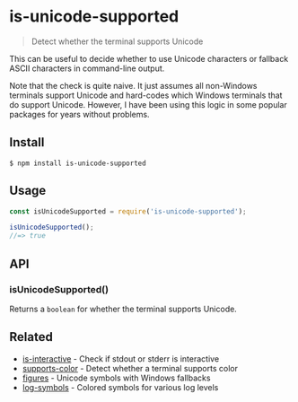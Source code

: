 # is-unicode-supported

> Detect whether the terminal supports Unicode

This can be useful to decide whether to use Unicode characters or fallback ASCII characters in command-line output.

Note that the check is quite naive. It just assumes all non-Windows terminals support Unicode and hard-codes which Windows terminals that do support Unicode. However, I have been using this logic in some popular packages for years without problems.

## Install

```
$ npm install is-unicode-supported
```

## Usage

```js
const isUnicodeSupported = require('is-unicode-supported');

isUnicodeSupported();
//=> true
```

## API

### isUnicodeSupported()

Returns a `boolean` for whether the terminal supports Unicode.

## Related

- [is-interactive](https://github.com/sindresorhus/is-interactive) - Check if stdout or stderr is interactive
- [supports-color](https://github.com/chalk/supports-color) - Detect whether a terminal supports color
- [figures](https://github.com/sindresorhus/figures) - Unicode symbols with Windows fallbacks
- [log-symbols](https://github.com/sindresorhus/log-symbols) - Colored symbols for various log levels
